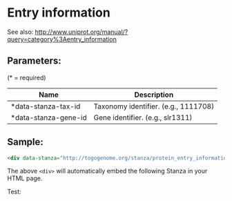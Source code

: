 Entry information
=========================

See also: http://www.uniprot.org/manual/?query=category%3Aentry_information

## Parameters:

(* = required)

| Name                 | Description                          |
|----------------------|--------------------------------------|
| *data-stanza-tax-id  | Taxonomy identifier. (e.g., 1111708) |
| *data-stanza-gene-id | Gene identifier. (e.g., slr1311)     |

## Sample:

```html
<div data-stanza="http://togogenome.org/stanza/protein_entry_information" data-stanza-tax-id="1111708" data-stanza-gene-id="slr1311"></div>
```

The above `<div>` will automatically embed the following Stanza in your HTML page.

<div data-stanza="http://togogenome.org/stanza/protein_entry_information" data-stanza-tax-id="1111708" data-stanza-gene-id="slr1311"></div>

Test:
<div data-stanza="http://localhost:3000/protein_entry_information" data-stanza-tax-id="1111708" data-stanza-gene-id="slr1311"></div>
